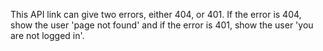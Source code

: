 This API link can give two errors, either 404, or 401. 
If the error is 404, show the user 'page not found' and if the error is 401, show the user 
'you are not logged in'. 